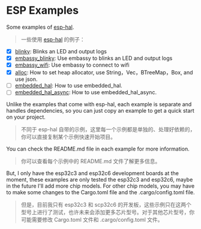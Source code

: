 # ESP Examples

Some examples of [esp-hal](https://github.com/esp-rs/esp-hal).

> 一些使用 [esp-hal](https://github.com/esp-rs/esp-hal) 的例子：

- [x] [blinky](blinky): Blinks an LED and output logs
- [x] [embassy_blinky](embassy_blinky): Use embassy to blinks an LED and output logs
- [x] [embassy_wifi](embassy_wifi): Use embassy to connect to wifi
- [x] [alloc](alloc): How to set heap allocator, use String，Vec，BTreeMap，Box, and use json.
- [ ] [embedded_hal](embedded_hal): How to use embedded_hal.
- [ ] [embedded_hal_async](embedded_hal_async): How to use embedded_hal_async.

Unlike the examples that come with esp-hal, each example is separate and handles dependencies, so you can just copy an example to get a quick start on your project.

> 不同于 esp-hal 自带的示例，这里每一个示例都是单独的、处理好依赖的，你可以直接复制某个示例快速开始项目。

You can check the README.md file in each example for more information.

> 你可以查看每个示例中的 README.md 文件了解更多信息。

But, I only have the esp32c3 and esp32c6 development boards at the moment, these examples are only tested the esp32c3 and esp32c6, maybe in the future I'll add more chip models. For other chip models, you may have to make some changes to the Cargo.toml file and the .cargo/config.toml file.

> 但是，目前我只有 esp32c3 和 scp32c6 的开发板，这些示例只在这两个型号上进行了测试，也许未来会添加更多芯片型号。对于其他芯片型号，你可能需要修改 Cargo.toml 文件和 .cargo/config.toml 文件。
